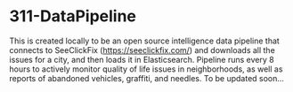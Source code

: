 # 311-DataPipeline
This is created locally to be an open source intelligence data pipeline that connects to SeeClickFix (https://seeclickfix.com/) and downloads all the issues for a city, and then loads it in Elasticsearch.
Pipeline runs every 8 hours to actively monitor quality of life issues in neighborhoods, as well as reports of abandoned vehicles, graffiti, and needles. 
To be updated soon...